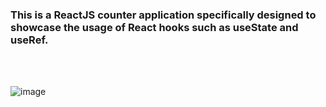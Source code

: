 ### This is a ReactJS counter application specifically designed to showcase the usage of React hooks such as useState and useRef.

<br />
<br />

![image](https://github.com/dawit01/A2SV__Web-learning-Path/assets/84455217/64a67a96-c26d-4a35-b239-30c7e2e459c4)


<br />
<br />
